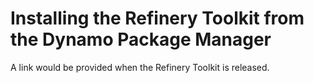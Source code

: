 # Installing the Refinery Toolkit from the Dynamo Package Manager

A link would be provided when the Refinery Toolkit is released.


